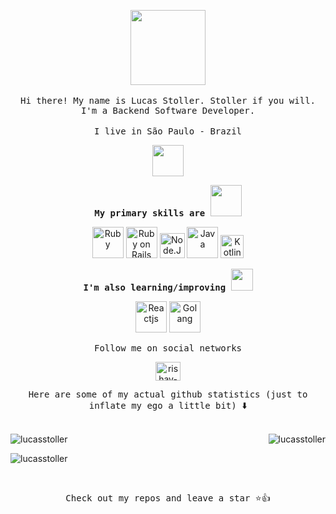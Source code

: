 <p align="center">
  <img src="https://trajectum.hu.nl/wp-content/uploads/2018/01/computer-1295358_1280.png" width="120px">
  <br><br>
  <samp>Hi there! My name is Lucas Stoller. Stoller if you will.</samp>
  <br>
  <samp>
    I'm a Backend Software Developer.
  </samp>
  <br><br>
  <samp>
    I live in São Paulo - Brazil
    <p align="center"><img src="https://media.giphy.com/media/PSKAppO2LH56w/giphy.gif" width="50px"></p>
  </samp>
</p>

<p align="center">
  <b>
    <samp>
      My primary skills are <img src="https://media.tenor.com/O_5hKi7tGEcAAAAd/joe-biden-medal-of-freedom.gif" width="50px">
    </samp>
  </b>
  <br>
  <samp>
    <p align="center">
      <img title="Ruby" src="https://media.giphy.com/media/kfXrtk6acOqGvxtmbA/source.gif" width="50">
      <img title="Ruby on Rails" src="https://upload.wikimedia.org/wikipedia/commons/1/16/Ruby_on_Rails-logo.png" width="50">
      <img title="Node.Js" src="https://static-00.iconduck.com/assets.00/node-js-icon-454x512-nztofx17.png" width="40">
      <img title="Java" src="https://cdn-icons-png.flaticon.com/512/226/226777.png" width="50">
      <img title="Kotlin" src="https://user-images.githubusercontent.com/40672950/88488535-25700900-cf64-11ea-805d-9e902c3d4924.png" width="37">
    </p>
  </samp>
</p>
<p align="center">
  <b>
    <samp>
      I'm also learning/improving <img src="https://media.giphy.com/media/WUlplcMpOCEmTGBtBW/giphy.gif" width="35px">
    </samp>
  </b>
  <br>
  <samp>
    <p align="center">
    <img title="Reactjs" src="https://i.giphy.com/media/eNAsjO55tPbgaor7ma/200w.webp" width="50">
    <img title="Golang" src="https://mlohrktvfr9b.i.optimole.com/cb:5Boq.164d9/w:auto/h:auto/q:75/f:avif/https://www.nerdstickers.com.br/wp-content/uploads/2022/10/products-167-Golang-01.png" width="50">
    </p>
  </samp>
</p>

<p align="center">
  <samp>Follow me on social networks</samp>
</p>
<p align="center">
  <a href="https://www.linkedin.com/in/lucasstoller/">
    <img align="center" src="https://raw.githubusercontent.com/rahuldkjain/github-profile-readme-generator/master/src/images/icons/Social/linked-in-alt.svg" alt="rishav-chanda-b89a791b3" height="30" width="40" />
  </a>
</p>
<p align="center">
  <samp>Here are some of my actual github statistics (just to inflate my ego a little bit) </samp> ⬇️
  <br><br>
  <p>
    <img align="left" src="https://github-readme-stats.vercel.app/api/top-langs?username=lucasstoller&show_icons=true&locale=en&layout=compact&theme=tokyonight" alt="lucasstoller" />
  </p>

  <p>&nbsp;
    <img align="right" src="https://github-readme-stats.vercel.app/api?username=lucasstoller&show_icons=true&locale=en&theme=tokyonight" alt="lucasstoller" />
  </p>

  <p>
    <img align="center" src="https://github-readme-streak-stats.herokuapp.com/?user=lucasstoller&&theme=tokyonight" alt="lucasstoller" />
  </p>
</p>
<br>
<p align="center">
  <samp>Check out my repos and leave a star ⭐👍</samp>
</p>
